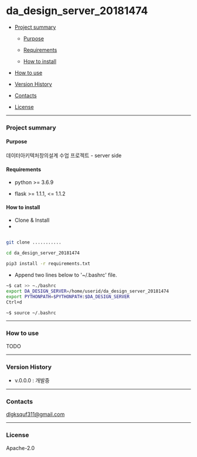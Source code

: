 # da_design_server_20181474

- [Project summary](#da-design-server)

  - [Purpose](#purpose)

  - [Requirements](#requirements)

  - [How to install](#how-to-install)

- [How to use](#how-to-use)

- [Version History](#version-history)

- [Contacts](#contacts)

- [License](#license)

---

### Project summary

#### Purpose

데이터아키텍처창의설계 수업 프로젝트 - server side

#### Requirements

* python >= 3.6.9

* flask >= 1.1.1, <= 1.1.2

#### How to install

* Clone & Install
* 
```sh

git clone ...........

cd da_design_server_20181474

pip3 install -r requirements.txt

```
* Append two lines below to '~/.bashrc' file.
```sh
~$ cat >> ~./bashrc
export DA_DESIGN_SERVER=/home/userid/da_design_server_20181474
export PYTHONPATH=$PYTHONPATH:$DA_DESIGN_SERVER
Ctrl+d

~$ source ~/.bashrc
```

---

### How to use

TODO

---

### Version History

* v.0.0.0 : 개발중

---

### Contacts

dlgksquf311@gmail.com

---

### License

Apache-2.0


